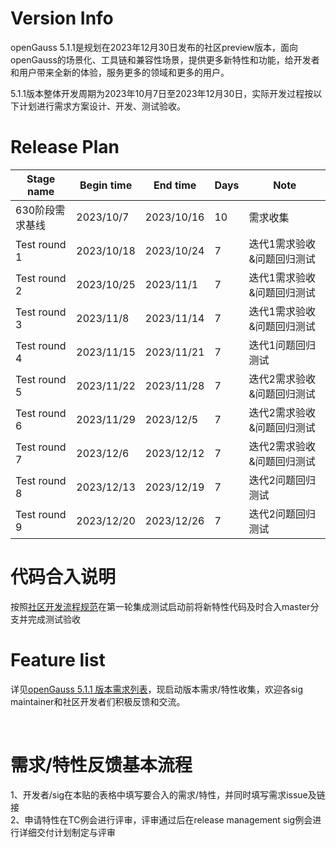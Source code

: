 # Version Info
openGauss 5.1.1是规划在2023年12月30日发布的社区preview版本，面向openGauss的场景化、工具链和兼容性场景，提供更多新特性和功能，给开发者和用户带来全新的体验，服务更多的领域和更多的用户。<br>

5.1.1版本整体开发周期为2023年10月7日至2023年12月30日，实际开发过程按以下计划进行需求方案设计、开发、测试验收。<br>

# Release Plan


|Stage  name             | Begin time  | End time   | Days | Note                                      |
| ---------------------- | ----------- | ---------- | ---- | ----------------------------------------------------------|
| 630阶段需求基线| 2023/10/7     | 2023/10/16    | 10   | 需求收集                       |
| Test round 1  | 2023/10/18    | 2023/10/24    | 7    |迭代1需求验收&问题回归测试              |
| Test round 2  | 2023/10/25    | 2023/11/1    | 7    |迭代1需求验收&问题回归测试              |
| Test round 3  | 2023/11/8    | 2023/11/14    | 7    |迭代1需求验收&问题回归测试                     |
| Test round 4  | 2023/11/15    | 2023/11/21    | 7    |迭代1问题回归测试             |
| Test round 5  | 2023/11/22    | 2023/11/28     | 7   |迭代2需求验收&问题回归测试              |
| Test round 6  | 2023/11/29     | 2023/12/5    | 7    |迭代2需求验收&问题回归测试              |
| Test round 7  | 2023/12/6    | 2023/12/12    | 7    |迭代2需求验收&问题回归测试              |
| Test round 8  | 2023/12/13    | 2023/12/19    | 7    |迭代2问题回归测试                      |
| Test round 9  | 2023/12/20    | 2023/12/26     | 7    |迭代2问题回归测试                      |


# 代码合入说明

按照[社区开发流程规范](https://gitee.com/opengauss/release-management/blob/master/openGauss%E7%A4%BE%E5%8C%BA%E5%8C%96%E5%BC%80%E5%8F%91%E6%B5%81%E7%A8%8B%E8%A7%84%E8%8C%83.md)在第一轮集成测试启动前将新特性代码及时合入master分支并完成测试验收


# Feature list
详见[openGauss 5.1.1 版本需求列表](https://e.gitee.com/opengaussorg/projects/492431/requirements/kanban/states)，现启动版本需求/特性收集，欢迎各sig maintainer和社区开发者们积极反馈和交流。<br>

<br>

# 需求/特性反馈基本流程 <br />
1、开发者/sig在本贴的表格中填写要合入的需求/特性，并同时填写需求issue及链接     <br>
2、申请特性在TC例会进行评审，评审通过后在release management sig例会进行详细交付计划制定与评审
<br><br>